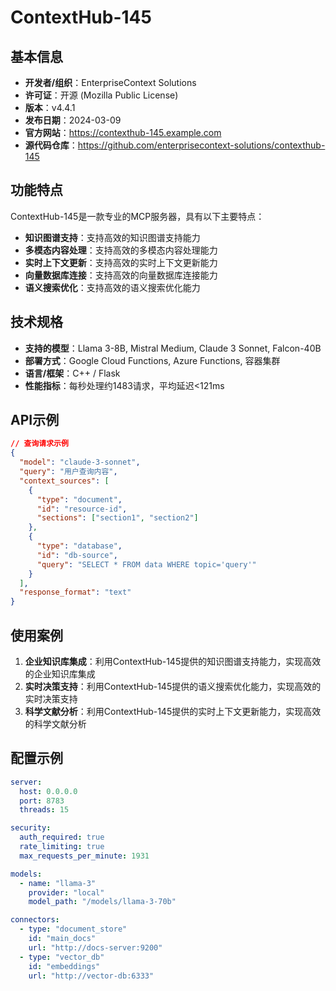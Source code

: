 # ContextHub-145

## 基本信息

- **开发者/组织**：EnterpriseContext Solutions
- **许可证**：开源 (Mozilla Public License)
- **版本**：v4.4.1
- **发布日期**：2024-03-09
- **官方网站**：https://contexthub-145.example.com
- **源代码仓库**：https://github.com/enterprisecontext-solutions/contexthub-145

## 功能特点

ContextHub-145是一款专业的MCP服务器，具有以下主要特点：

- **知识图谱支持**：支持高效的知识图谱支持能力
- **多模态内容处理**：支持高效的多模态内容处理能力
- **实时上下文更新**：支持高效的实时上下文更新能力
- **向量数据库连接**：支持高效的向量数据库连接能力
- **语义搜索优化**：支持高效的语义搜索优化能力


## 技术规格

- **支持的模型**：Llama 3-8B, Mistral Medium, Claude 3 Sonnet, Falcon-40B
- **部署方式**：Google Cloud Functions, Azure Functions, 容器集群
- **语言/框架**：C++ / Flask
- **性能指标**：每秒处理约1483请求，平均延迟<121ms

## API示例

```json
// 查询请求示例
{
  "model": "claude-3-sonnet",
  "query": "用户查询内容",
  "context_sources": [
    {
      "type": "document",
      "id": "resource-id",
      "sections": ["section1", "section2"]
    },
    {
      "type": "database",
      "id": "db-source",
      "query": "SELECT * FROM data WHERE topic='query'"
    }
  ],
  "response_format": "text"
}
```

## 使用案例

1. **企业知识库集成**：利用ContextHub-145提供的知识图谱支持能力，实现高效的企业知识库集成
2. **实时决策支持**：利用ContextHub-145提供的语义搜索优化能力，实现高效的实时决策支持
3. **科学文献分析**：利用ContextHub-145提供的实时上下文更新能力，实现高效的科学文献分析


## 配置示例

```yaml
server:
  host: 0.0.0.0
  port: 8783
  threads: 15

security:
  auth_required: true
  rate_limiting: true
  max_requests_per_minute: 1931

models:
  - name: "llama-3"
    provider: "local"
    model_path: "/models/llama-3-70b"

connectors:
  - type: "document_store"
    id: "main_docs"
    url: "http://docs-server:9200"
  - type: "vector_db"
    id: "embeddings"
    url: "http://vector-db:6333"
```